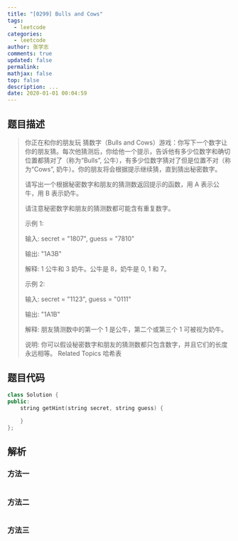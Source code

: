 ```yaml
---
title: "[0299] Bulls and Cows"
tags:
  - leetcode
categories:
  - leetcode
author: 张学志
comments: true
updated: false
permalink:
mathjax: false
top: false
description: ...
date: 2020-01-01 00:04:59
---
```


## 题目描述

> 你正在和你的朋友玩 猜数字（Bulls and Cows）游戏：你写下一个数字让你的朋友猜。每次他猜测后，你给他一个提示，告诉他有多少位数字和确切位置都猜对了（称为“Bulls”, 公牛），有多少位数字猜对了但是位置不对（称为“Cows”, 奶牛）。你的朋友将会根据提示继续猜，直到猜出秘密数字。 
> 
> 请写出一个根据秘密数字和朋友的猜测数返回提示的函数，用 A 表示公牛，用 B 表示奶牛。 
> 
> 请注意秘密数字和朋友的猜测数都可能含有重复数字。 
> 
> 示例 1: 
> 
> 输入: secret = "1807", guess = "7810"
> 
> 输出: "1A3B"
> 
> 解释: 1 公牛和 3 奶牛。公牛是 8，奶牛是 0, 1 和 7。 
> 
> 示例 2: 
> 
> 输入: secret = "1123", guess = "0111"
> 
> 输出: "1A1B"
> 
> 解释: 朋友猜测数中的第一个 1 是公牛，第二个或第三个 1 可被视为奶牛。 
> 
> 说明: 你可以假设秘密数字和朋友的猜测数都只包含数字，并且它们的长度永远相等。 
> Related Topics 哈希表

## 题目代码

```cpp
class Solution {
public:
    string getHint(string secret, string guess) {
        
    }
};
```

## 解析

### 方法一

```cpp

```

### 方法二

```cpp

```

### 方法三

```cpp

```

